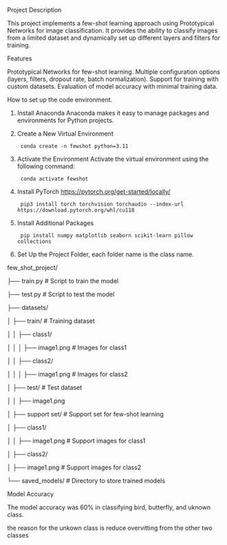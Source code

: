 Project Description

This project implements a few-shot learning approach using Prototypical Networks for image classification. It provides the ability to classify images from a limited dataset and dynamically set up different layers and filters for training.

Features

Prototypical Networks for few-shot learning.
Multiple configuration options (layers, filters, dropout rate, batch normalization).
Support for training with custom datasets.
Evaluation of model accuracy with minimal training data.

How to set up the code environment.

1. Install Anaconda
Anaconda makes it easy to manage packages and environments for Python projects.

3. Create a New Virtual Environment

        conda create -n fewshot python=3.11

5. Activate the Environment
Activate the virtual environment using the following command:

        conda activate fewshot

7. Install PyTorch
https://pytorch.org/get-started/locally/

        pip3 install torch torchvision torchaudio --index-url https://download.pytorch.org/whl/cu118

9. Install Additional Packages

        pip install numpy matplotlib seaborn scikit-learn pillow collections
   
11. Set Up the Project Folder, each folder name is the class name. 

few_shot_project/

├── train.py               # Script to train the model

├── test.py                # Script to test the model

├── datasets/

│   ├── train/             # Training dataset

│   │   ├── class1/

│   │   │   ├── image1.png # Images for class1

│   │   ├── class2/

│   │   │   ├── image1.png # Images for class2

│   ├── test/              # Test dataset

│   │   ├── image1.png

│   ├── support set/       # Support set for few-shot learning

│       ├── class1/

│       │   ├── image1.png # Support images for class1

│       ├── class2/

│           ├── image1.png # Support images for class2

└── saved_models/          # Directory to store trained models

Model Accuracy

The model accuracy was 60% in classifying bird, butterfly, and uknown class. 

the reason for the unkown class is reduce overvitting from the other two classes



